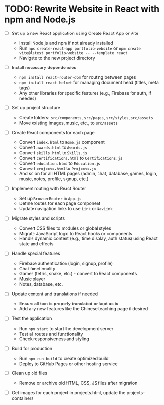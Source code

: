 # TODO: Rewrite Website in React with npm and Node.js

- [ ] Set up a new React application using Create React App or Vite
  - Install Node.js and npm if not already installed
  - Run `npx create-react-app portfolio-website` or `npm create vite@latest portfolio-website -- --template react`
  - Navigate to the new project directory

- [ ] Install necessary dependencies
  - `npm install react-router-dom` for routing between pages
  - `npm install react-helmet` for managing document head (titles, meta tags)
  - Any other libraries for specific features (e.g., Firebase for auth, if needed)

- [ ] Set up project structure
  - Create folders: `src/components`, `src/pages`, `src/styles`, `src/assets`
  - Move existing images, music, etc., to `src/assets`

- [ ] Create React components for each page
  - Convert `index.html` to `Home.js` component
  - Convert `awards.html` to `Awards.js`
  - Convert `skills.html` to `Skills.js`
  - Convert `certifications.html` to `Certifications.js`
  - Convert `education.html` to `Education.js`
  - Convert `projects.html` to `Projects.js`
  - And so on for all HTML pages (admin, chat, database, games, login, music, notes, profile, signup, etc.)

- [ ] Implement routing with React Router
  - Set up `BrowserRouter` in `App.js`
  - Define routes for each page component
  - Update navigation links to use `Link` or `NavLink`

- [ ] Migrate styles and scripts
  - Convert CSS files to modules or global styles
  - Migrate JavaScript logic to React hooks or components
  - Handle dynamic content (e.g., time display, auth status) using React state and effects

- [ ] Handle special features
  - Firebase authentication (login, signup, profile)
  - Chat functionality
  - Games (tetris, snake, etc.) - convert to React components
  - Music player
  - Notes, database, etc.

- [ ] Update content and translations if needed
  - Ensure all text is properly translated or kept as is
  - Add any new features like the Chinese teaching page if desired

- [ ] Test the application
  - Run `npm start` to start the development server
  - Test all routes and functionality
  - Check responsiveness and styling

- [ ] Build for production
  - Run `npm run build` to create optimized build
  - Deploy to GitHub Pages or other hosting service

- [ ] Clean up old files
  - Remove or archive old HTML, CSS, JS files after migration

- [ ] Get images for each project in projects.html, update the projects-containers
